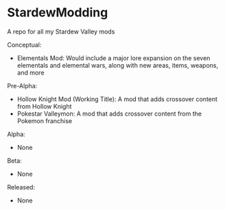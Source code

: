 # StardewModding
A repo for all my Stardew Valley mods

Conceptual:
- Elementals Mod: Would include a major lore expansion on the seven elementals and elemental wars, along with new areas, items, weapons, and more

Pre-Alpha:
- Hollow Knight Mod (Working Title): A mod that adds crossover content from Hollow Knight
- Pokestar Valleymon: A mod that adds crossover content from the Pokemon franchise

Alpha:
- None

Beta:
- None

Released:
- None
